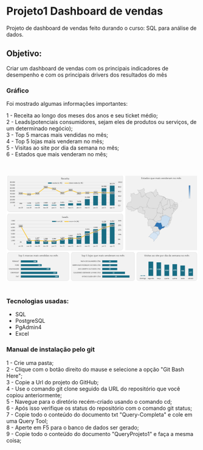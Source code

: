 # Projeto1 Dashboard de vendas
Projeto de dashboard de vendas feito durando o curso: SQL para análise de dados.</br>

## Objetivo:

Criar um dashboard de vendas com os principais indicadores de desempenho e com os principais drivers dos resultados do mês

### Gráfico

Foi mostrado algumas informações importantes:

1 - Receita ao longo dos meses dos anos e seu ticket médio;</br>
2 - Leads(potenciais consumidores, sejam eles de produtos ou serviços, de um determinado negócio);</br>
3 - Top 5 marcas mais vendidas no mês;</br>
4 - Top 5 lojas  mais venderam no mês;</br>
5 - Visitas ao site por dia da semana no mês;</br>
6 - Estados que mais venderam no mês;</br>

</br></br>
<img src="/Print Dashboard.png">
</br></br>

### Tecnologias usadas:

- SQL
- PostgreSQL
- PgAdmin4
- Excel

### Manual de instalação pelo git

1 - Crie uma pasta;</br>
2 - Clique com o botão direito do mause e selecione a opção "Git Bash Here";</br>
3 - Copie a Url do projeto do GitHub;</br>
4 - Use o comando git clone seguido da URL do repositório que você copiou anteriormente;</br>
5 - Navegue para o diretório recém-criado usando o comando cd;</br>
6 - Após isso verifique os status do repositório com o comando git status;</br>
7 - Copie todo o conteúdo do documento txt "Query-Completa" e cole em uma Query Tool;</br>
8 - Aperte em F5 para o banco de dados ser gerado;</br>
9 - Copie todo o conteúdo do documento "QueryProjeto1" e faça a mesma coisa;</br>
